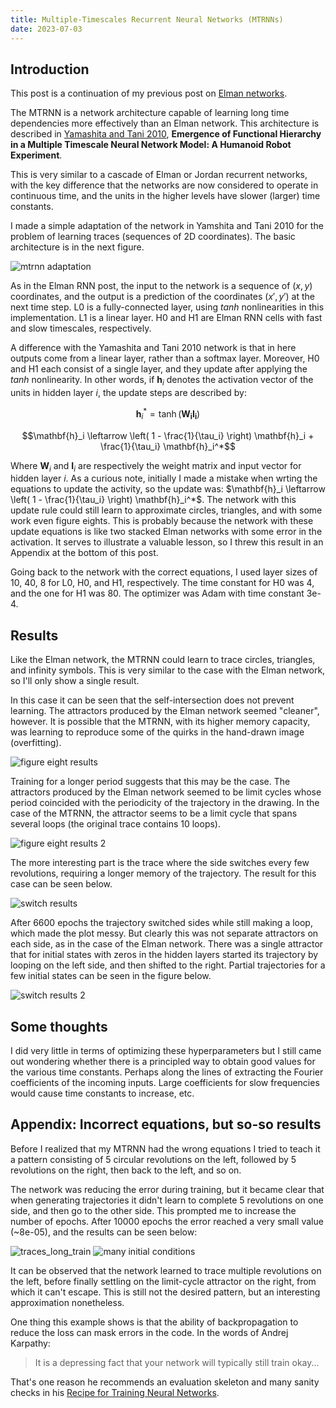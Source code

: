 ```yaml
---
title: Multiple-Timescales Recurrent Neural Networks (MTRNNs)
date: 2023-07-03
---
```


## Introduction

This post is a continuation of my previous post on [Elman networks](https://sergio-verduzco.github.io/2023/07/02/elman_rnn.html).

The MTRNN is a network architecture capable of learning long time dependencies more effectively than an Elman network.
This architecture is described in [Yamashita and Tani 2010](https://journals.plos.org/ploscompbiol/article?id=10.1371/journal.pcbi.1000220#s4), 
__Emergence of Functional Hierarchy in a Multiple Timescale Neural Network Model: A Humanoid Robot Experiment__.

This is very similar to a cascade of Elman or Jordan recurrent networks, with the key difference that the networks are now considered
to operate in continuous time, and the units in the higher levels have slower (larger) time constants.

I made a simple adaptation of the network in Yamshita and Tani 2010 for the problem of learning traces (sequences of 2D coordinates).
The basic architecture is in the next figure.

![mtrnn adaptation](/assets/mtrnn.png)

As in the Elman RNN post, the input to the network is a sequence of $(x, y)$ coordinates, and the output is a prediction of the coordinates $(x', y')$  at the next
time step. L0 is a fully-connected layer, using $tanh$ nonlinearities in this implementation. L1 is a linear layer. H0 and H1 are Elman RNN
cells with fast and slow timescales, respectively.

A difference with the Yamashita and Tani 2010 network is that in here outputs come from a linear layer, rather than a softmax layer.
Moreover, H0 and H1 each consist of a single layer, and they update after applying the $tanh$ nonlinearity. In other words, if
$`\mathbf{h}_i`$ denotes the activation vector of the units in hidden layer $i$, the update steps are described by:

$$\mathbf{h}_i^* = \tanh \left( \mathbf{W_i I_i} \right)$$

$$\mathbf{h}_i \leftarrow \left( 1 - \frac{1}{\tau_i} \right) \mathbf{h}_i + \frac{1}{\tau_i} \mathbf{h}_i^*$$

Where $\mathbf{W}_i$ and $\mathbf{I}_i$ are respectively the weight matrix and input vector for hidden layer $i$.
As a curious note, initially I made a mistake when wrting the equations to update the activity, so the update was:
$\mathbf{h}_i \leftarrow \left( 1 - \frac{1}{\tau_i} \right) \mathbf{h}_i^*$.
The network with this update rule could still learn to approximate circles, triangles, and with some work even figure eights. This is
probably because the network with these update equations is like two stacked Elman networks with some error in the
activation. It serves to illustrate a valuable lesson, so I threw this result in an Appendix at the bottom of this post.

Going back to the network with the correct equations, I used layer sizes of 10, 40, 8 for L0, H0, and H1, respectively.
The time constant for H0 was 4, and the one for H1 was 80. The optimizer was Adam with time constant 3e-4.




## Results

Like the Elman network, the MTRNN could learn to trace circles, triangles, and infinity symbols. This is very similar to the case with the Elman network, so I'll only show a single result.

In this case it can be seen that the self-intersection does not prevent learning. The attractors produced by the Elman network seemed "cleaner", however. It is possible that the MTRNN, with its higher memory capacity, was learning to reproduce some of the quirks in the hand-drawn image (overfitting).

![figure eight results](/assets/eight10_mtrnn.png)

Training for a longer period suggests that this may be the case. The attractors produced by the Elman network seemed to be limit cycles whose period coincided with the periodicity of the trajectory in the drawing. In the case of the MTRNN, the attractor seems to be a limit cycle that spans several loops (the original trace contains 10 loops).

![figure eight results 2](/assets/eight10_mtrnn_long_train.png)

The more interesting part is the trace where the side switches every few revolutions, requiring a longer memory of the trajectory. The result for this case can be seen below.

![switch results](/assets/switch_circle2_circle2_6600_mtrnn.png)

After 6600 epochs the trajectory switched sides while still making a loop, which made the plot messy. But clearly this was not separate attractors on each side, as in the case of the Elman network. There was a single attractor that for initial states with zeros in the hidden layers started its trajectory by looping on the left side, and then shifted to the right. Partial trajectories for a few initial states can be seen in the figure below.

![switch results 2](/assets/switch_circle2_circle2_6600_mtrnn_ics.png)

## Some thoughts
I did very little in terms of optimizing these hyperparameters but I still came out wondering whether there is a principled way to obtain good values for the various time constants. Perhaps along the lines of extracting the Fourier coefficients of the incoming inputs. Large coefficients for slow frequencies would cause time constants to increase, etc.


## Appendix: Incorrect equations, but so-so results

Before I realized that my MTRNN had the wrong equations I tried to teach it a pattern consisting of 5 circular revolutions on the left, followed by 5 revolutions on the right, then back to the left, and so on. 

The network was reducing the error during training, but it became clear that when generating trajectories it didn't learn to complete 5 revolutions on one side, and then go to the other side. This prompted me to increase the number of epochs. After 10000 epochs the error reached a very small value (~8e-05), and the results
can be seen below:

![traces_long_train](/assets/switch_circle5_circle5_long_train.png)
![many initial conditions](/assets/switch_circle5_circle5_long_train2.png)

It can be observed that the network learned to trace multiple revolutions on the left, before finally settling on the limit-cycle
attractor on the right, from which it can't escape. This is still not the desired pattern, but an interesting approximation nonetheless.

One thing this example shows is that the ability of backpropagation to reduce the loss can mask errors in the code. In the words of Andrej Karpathy:

> It is a depressing fact that your network will typically still train okay...

That's one reason he recommends an evaluation skeleton and many sanity checks in his [Recipe for Training Neural Networks](https://karpathy.github.io/2019/04/25/recipe/).

